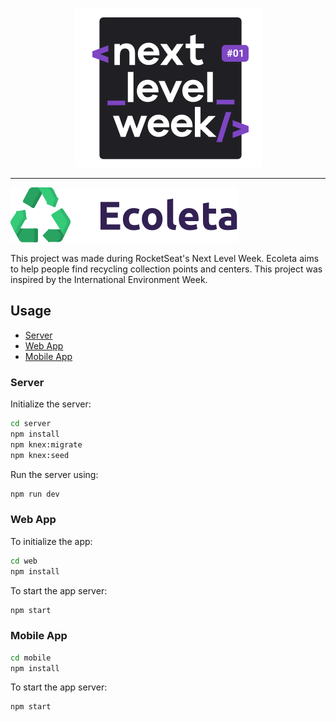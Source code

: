 <p align="center">
  <img width="299" height="255" src="web/src/assets/nlw.png?raw=true" alt="Next Level Week">
</p>

---

![Ecoleta](web/src/assets/logo.svg?raw=true)

This project was made during RocketSeat's Next Level Week.
Ecoleta aims to help people find recycling collection points and centers. This project was inspired by the International Environment Week.

## Usage

- [Server](#server)
- [Web App](#web-app)
- [Mobile App](#mobile-app)

### Server

Initialize the server:
```sh
cd server
npm install
npm knex:migrate
npm knex:seed
```
Run the server using:
```sh
npm run dev
```

### Web App

To initialize the app:
```sh
cd web
npm install
```
To start the app server:
```sh
npm start
```

### Mobile App
```sh
cd mobile
npm install

```
To start the app server:
```sh
npm start
```
